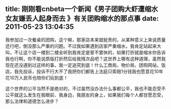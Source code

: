 title: 刚刚看cnbeta一个新闻《男子团购大虾遭缩水 女友嫌丢人起身而去 》有关团购缩水的那点事
date: 2011-05-23 13:04:35
---

我参加过一次餐桌的团购，这个嘛，那家店本来就挺贵的，从某种意义上来说质量还行吧，倒没那么严重的问题。不过我如果遇到店家严重缩水，我肯定站起来大叫，不让这个店一楼到二楼全听到我肯定是誓不罢休的，如果打折就是缩水你告诉我也行啊，你不能说原版打折然后给我残次品吧？这世界上哪有这种道理，虽然我现在还没遇到过这样的事，我一定追究到底！什么工商局，物价局，团购网站，饭店，我先投诉，投诉不行大不了我把你们都告上法庭只索赔1分钱我也愿意花10年花10万人民币也陪你们玩到底！

这个世界的公平当然不是绝对的，不过虽然没办法什么事都公平，我也不能忍受不公平就这么发生在我眼前、我身边，我朋友的身上，如果我们每个人都甘愿忍受，那么法律和道德怎么进步？